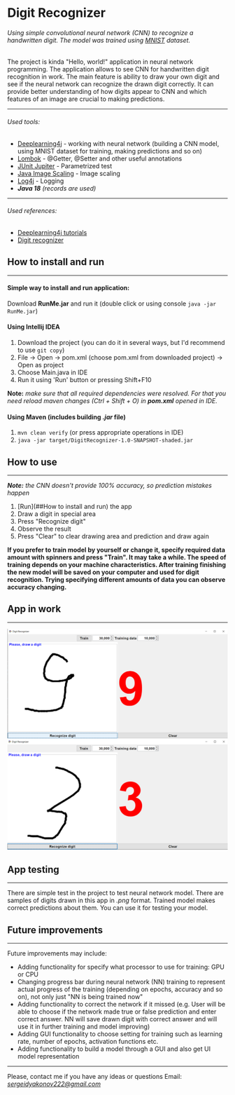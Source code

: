 # Digit Recognizer
###### Using simple convolutional neural network (CNN) to recognize a handwritten digit. The model was trained using [MNIST](http://yann.lecun.com/exdb/mnist/) dataset.
The project is kinda "Hello, world!" application in neural network programming. The application allows to see CNN for handwritten digit recognition in work. The main feature is ability to draw your own digit and see if the neural network can recognize the drawn digit correctly. It can provide better understanding of how digits appear to CNN and which features of an image are crucial to making predictions.

---
###### Used tools:
- [Deeplearning4j](https://deeplearning4j.konduit.ai/) - working with neural network (building a CNN model, using MNIST dataset for training, making predictions and so on)
- [Lombok](https://projectlombok.org/) - @Getter, @Setter and other useful annotations
- [JUnit Jupiter](https://junit.org/junit5/) - Parametrized test
- [Java Image Scaling](https://mvnrepository.com/artifact/com.mortennobel/java-image-scaling) - Image scaling
- [Log4j](https://logging.apache.org/log4j/2.x/) - Logging
- ***Java 18*** _(records are used)_
---
###### Used references:
- [Deeplearning4j tutorials](https://github.com/deeplearning4j/deeplearning4j-examples/blob/master/dl4j-examples)
- [Digit recognizer](https://github.com/klevis/DigitRecognizer)

## How to install and run

---
#### Simple way to install and run application: 
Download **RunMe.jar** and run it (double click or using console `java -jar RunMe.jar`)

#### Using Intellij IDEA
1. Download the project (you can do it in several ways, but I'd recommend to use `git copy`)
2. File -> Open -> pom.xml (choose pom.xml from downloaded project) -> Open as project
3. Choose Main.java in IDE
4. Run it using 'Run' button or pressing Shift+F10

**Note:** _make sure that all required dependencies were resolved. For that you need reload maven changes (Ctrl + Shift + O) in **pom.xml** opened in IDE._
#### Using Maven (includes building _.jar_ file)
1. `mvn clean verify` (or press appropriate operations in IDE)
2. `java -jar target/DigitRecognizer-1.0-SNAPSHOT-shaded.jar`

## How to use

---
***Note:*** _the CNN doesn't provide 100% accuracy, so prediction mistakes happen_
1. [Run](##How to install and run) the app
2. Draw a digit in special area
3. Press "Recognize digit"
4. Observe the result
5. Press "Clear" to clear drawing area and prediction and draw again

**If you prefer to train model by yourself or change it, specify required data amount with spinners and press "Train". It may take a while. The speed of training depends on your machine characteristics. After training finishing the new model will be saved on your computer and used for digit recognition. Trying specifying different amounts of data you can observe accuracy changing.**

## App in work

---
![img_1.png](img_1.png)
![img_2.png](img_2.png)

## App testing

---
There are simple test in the project to test neural network model. There are samples of digits drawn in this app in *.png* format. Trained model makes correct predictions about them. You can use it for testing your model.

## Future improvements

---
Future improvements may include:
- Adding functionality for specify what processor to use for training: GPU or CPU
- Changing progress bar during neural network (NN) training to represent actual progress of the training (depending on epochs, accuracy and so on), not only just "NN is being trained now"
- Adding functionality to correct the network if it missed (e.g. User will be able to choose if the network made true or false prediction and enter correct answer. NN will save drawn digit with correct answer and will use it in further training and model improving)
- Adding GUI functionality to choose setting for training such as learning rate, number of epochs, activation functions etc.
- Adding functionality to build a model through a GUI and also get UI model representation

---
Please, contact me if you have any ideas or questions
Email: *sergeidyakonov222@gmail.com*